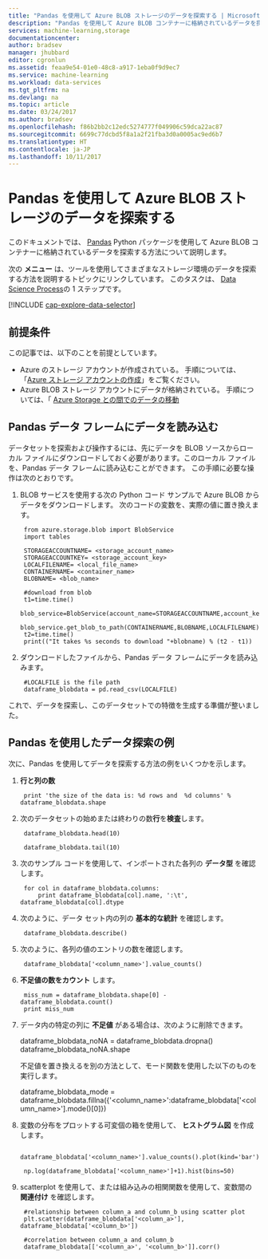 ```yaml
---
title: "Pandas を使用して Azure BLOB ストレージのデータを探索する | Microsoft Docs"
description: "Pandas を使用して Azure BLOB コンテナーに格納されているデータを探索する方法について説明します。"
services: machine-learning,storage
documentationcenter: 
author: bradsev
manager: jhubbard
editor: cgronlun
ms.assetid: feaa9e54-01e0-48c8-a917-1eba0f9d9ec7
ms.service: machine-learning
ms.workload: data-services
ms.tgt_pltfrm: na
ms.devlang: na
ms.topic: article
ms.date: 03/24/2017
ms.author: bradsev
ms.openlocfilehash: f86b2bb2c12edc5274777f049906c59dca22ac87
ms.sourcegitcommit: 6699c77dcbd5f8a1a2f21fba3d0a0005ac9ed6b7
ms.translationtype: HT
ms.contentlocale: ja-JP
ms.lasthandoff: 10/11/2017
---
```

# <a name="explore-data-in-azure-blob-storage-with-pandas"></a>Pandas を使用して Azure BLOB ストレージのデータを探索する
このドキュメントでは、 [Pandas](http://pandas.pydata.org/) Python パッケージを使用して Azure BLOB コンテナーに格納されているデータを探索する方法について説明します。

次の **メニュー** は、ツールを使用してさまざまなストレージ環境のデータを探索する方法を説明するトピックにリンクしています。 このタスクは、 [Data Science Process]()の 1 ステップです。

[!INCLUDE [cap-explore-data-selector](../../../includes/cap-explore-data-selector.md)]

## <a name="prerequisites"></a>前提条件
この記事では、以下のことを前提としています。

* Azure のストレージ アカウントが作成されている。 手順については、「[Azure ストレージ アカウントの作成](../../storage/common/storage-create-storage-account.md#create-a-storage-account)」をご覧ください。
* Azure BLOB ストレージ アカウントにデータが格納されている。 手順については、「 [Azure Storage との間でのデータの移動](../../storage/common/storage-moving-data.md)

## <a name="load-the-data-into-a-pandas-dataframe"></a>Pandas データ フレームにデータを読み込む
データセットを探索および操作するには、先にデータを BLOB ソースからローカル ファイルにダウンロードしておく必要があります。このローカル ファイルを、Pandas データ フレームに読み込むことができます。 この手順に必要な操作は次のとおりです。

1. BLOB サービスを使用する次の Python コード サンプルで Azure BLOB からデータをダウンロードします。 次のコードの変数を、実際の値に置き換えます。 
   
        from azure.storage.blob import BlobService
        import tables
   
        STORAGEACCOUNTNAME= <storage_account_name>
        STORAGEACCOUNTKEY= <storage_account_key>
        LOCALFILENAME= <local_file_name>        
        CONTAINERNAME= <container_name>
        BLOBNAME= <blob_name>
   
        #download from blob
        t1=time.time()
        blob_service=BlobService(account_name=STORAGEACCOUNTNAME,account_key=STORAGEACCOUNTKEY)
        blob_service.get_blob_to_path(CONTAINERNAME,BLOBNAME,LOCALFILENAME)
        t2=time.time()
        print(("It takes %s seconds to download "+blobname) % (t2 - t1))
2. ダウンロードしたファイルから、Pandas データ フレームにデータを読み込みます。
   
        #LOCALFILE is the file path    
        dataframe_blobdata = pd.read_csv(LOCALFILE)

これで、データを探索し、このデータセットでの特徴を生成する準備が整いました。

## <a name="blob-dataexploration"></a>Pandas を使用したデータ探索の例
次に、Pandas を使用してデータを探索する方法の例をいくつかを示します。

1. **行と列の数** 
   
        print 'the size of the data is: %d rows and  %d columns' % dataframe_blobdata.shape
2. 次のデータセットの始めまたは終わりの数**行**を**検査**します。
   
        dataframe_blobdata.head(10)
   
        dataframe_blobdata.tail(10)
3. 次のサンプル コードを使用して、インポートされた各列の **データ型** を確認します。
   
        for col in dataframe_blobdata.columns:
            print dataframe_blobdata[col].name, ':\t', dataframe_blobdata[col].dtype
4. 次のように、データ セット内の列の **基本的な統計** を確認します。
   
        dataframe_blobdata.describe()
5. 次のように、各列の値のエントリの数を確認します。
   
        dataframe_blobdata['<column_name>'].value_counts()
6. **不足値の数をカウント** します。
   
        miss_num = dataframe_blobdata.shape[0] - dataframe_blobdata.count()
        print miss_num
7. データ内の特定の列に **不足値** がある場合は、次のように削除できます。
   
     dataframe_blobdata_noNA = dataframe_blobdata.dropna()   dataframe_blobdata_noNA.shape
   
   不足値を置き換えるを別の方法として、モード関数を使用した以下のものを実行します。
   
     dataframe_blobdata_mode = dataframe_blobdata.fillna({'<column_name>':dataframe_blobdata['<column_name>'].mode()[0]})        
8. 変数の分布をプロットする可変個の箱を使用して、 **ヒストグラム図** を作成します。    
   
        dataframe_blobdata['<column_name>'].value_counts().plot(kind='bar')
   
        np.log(dataframe_blobdata['<column_name>']+1).hist(bins=50)
9. scatterplot を使用して、または組み込みの相関関数を使用して、変数間の **関連付け** を確認します。
   
        #relationship between column_a and column_b using scatter plot
        plt.scatter(dataframe_blobdata['<column_a>'], dataframe_blobdata['<column_b>'])
   
        #correlation between column_a and column_b
        dataframe_blobdata[['<column_a>', '<column_b>']].corr()


